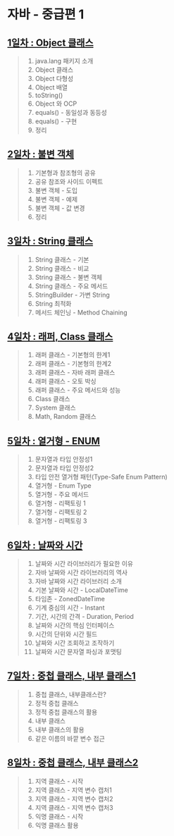 # 자바 - 중급편 1

## [1일차 : Object 클래스](https://github.com/ch9729/java-mid1/blob/main/src/md/day01.md)
> 1. java.lang 패키지 소개
> 2. Object 클래스
> 3. Object 다형성
> 4. Object 배열
> 5. toString()
> 6. Object 와 OCP
> 7. equals() - 동일성과 동등성
> 8. equals() - 구현
> 9. 정리

## [2일차 : 불변 객체](https://github.com/ch9729/java-mid1/blob/main/src/md/day02.md)
> 1. 기본형과 참조형의 공유
> 2. 공유 참조와 사이드 이펙트
> 3. 불변 객체 - 도입
> 4. 불변 객체 - 예제
> 5. 불변 객체 - 값 변경
> 6. 정리

## [3일차 : String 클래스](https://github.com/ch9729/java-mid1/blob/main/src/md/day03.md)
> 1. String 클래스 - 기본
> 2. String 클래스 - 비교
> 3. String 클래스 - 불변 객체
> 4. String 클래스 - 주요 메서드
> 5. StringBuilder - 가변 String
> 6. String 최적화
> 7. 메서드 체인닝 - Method Chaining

## [4일차 : 래퍼, Class 클래스](https://github.com/ch9729/java-mid1/blob/main/src/md/day04.md)
> 1. 래퍼 클래스 - 기본형의 한계1
> 2. 래퍼 클래스 - 기본형의 한계2
> 3. 래퍼 클래스 - 자바 래퍼 클래스
> 4. 래퍼 클래스 - 오토 박싱
> 5. 래퍼 클래스 - 주요 메서드와 성능
> 6. Class 클래스
> 7. System 클래스
> 8. Math, Random 클래스

## [5일차 : 열거형 - ENUM](https://github.com/ch9729/java-mid1/blob/main/src/md/day05.md)
> 1. 문자열과 타입 안정성1
> 2. 문자열과 타입 안정성2
> 3. 타입 안전 열거형 패턴(Type-Safe Enum Pattern)
> 4. 열거형 - Enum Type
> 5. 열거형 - 주요 메서드
> 6. 열거형 - 리팩토링 1
> 7. 열거형 - 리팩토링 2
> 8. 열거형 - 리팩토링 3

## [6일차 : 날짜와 시간](https://github.com/ch9729/java-mid1/blob/main/src/md/day06.md)
> 1. 날짜와 시간 라이브러리가 필요한 이유
> 2. 자바 날짜와 시간 라이브러리의 역사
> 3. 자바 날짜와 시간 라이브러리 소개
> 4. 기본 날짜와 시간 - LocalDateTime
> 5. 타임존 - ZonedDateTime
> 6. 기계 중심의 시간 - Instant
> 7. 기간, 시간의 간격 - Duration, Period
> 8. 날짜와 시간의 핵심 인터페이스
> 9. 시간의 단위와 시간 필드
> 10. 날짜와 시간 조회하고 조작하기
> 11. 날짜와 시간 문자열 파싱과 포맷팅

## [7일차 : 중첩 클래스, 내부 클래스1](https://github.com/ch9729/java-mid1/blob/main/src/md/day07.md)
> 1. 중첩 클래스, 내부클래스란?
> 2. 정적 중첩 클래스
> 3. 정적 중첩 클래스의 활용
> 4. 내부 클래스
> 5. 내부 클래스의 활용
> 6. 같은 이름의 바깥 변수 접근

## [8일차 : 중첩 클래스, 내부 클래스2](https://github.com/ch9729/java-mid1/blob/main/src/md/day08.md)
> 1. 지역 클래스 - 시작
> 2. 지역 클래스 - 지역 변수 캡처1
> 3. 지역 클래스 - 지역 변수 캡처2
> 4. 지역 클래스 - 지역 변수 캡처3
> 5. 익명 클래스 - 시작
> 6. 익명 클래스 활용

